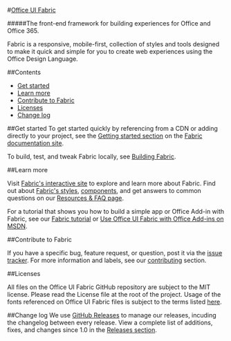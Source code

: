 #[Office UI Fabric](http://dev.office.com/fabric)

#####The front-end framework for building experiences for Office and Office 365.

Fabric is a responsive, mobile-first, collection of styles and tools designed to make it quick and simple for you to create web experiences using the Office Design Language.

##Contents

- [Get started](#get-started)
- [Learn more](#learn-more)
- [Contribute to Fabric](#contribute-to-fabric)
- [Licenses](#licenses)
- [Change log](#change-log)


##Get started
To get started quickly by referencing from a CDN or adding directly to your project, see the [Getting started section](http://dev.office.com/fabric/getting-started.html) on the [Fabric documentation site](http://dev.office.com/fabric).

To build, test, and tweak Fabric locally, see [Building Fabric](https://github.com/OfficeDev/Office-UI-Fabric/blob/master/ghdocs/BUILDING.md).


##Learn more

Visit [Fabric's interactive site](http://dev.office.com/fabric) to explore and learn more about Fabric. Find out about [Fabric's styles](http://dev.office.com/fabric/styles.html), [components](http://dev.office.com/fabric/components.html), and get answers to common questions on our [Resources & FAQ page](http://dev.office.com/fabric/gfabric-resources-and-faq.html).

For a tutorial that shows you how to build a simple app or Office Add-in with Fabric, see our [Fabric tutorial](https://github.com/OfficeDev/Office-UI-Fabric/blob/master/ghdocs/TUTORIAL.md) or [Use Office UI Fabric with Office Add-ins on MSDN](https://msdn.microsoft.com/EN-US/library/office/mt450443.aspx).


##Contribute to Fabric

If you have a specific bug, feature request, or question, post it via the [issue tracker](https://github.com/OfficeDev/Office-UI-Fabric/issues). For more information and labels, see our [contributing](https://github.com/OfficeDev/Office-UI-Fabric/blob/master/ghdocs/CONTRIBUTING.md) section.


##Licenses

All files on the Office UI Fabric GitHub repository are subject to the MIT license. Please read the License file at the root of the project. Usage of the fonts referenced on Office UI Fabric files is subject to the terms listed [here](http://aka.ms/fabric-font-license).


##Change log
We use [GitHub Releases](https://github.com/blog/1547-release-your-software) to manage our releases, incuding the changelog between every release. View a complete list of additions, fixes, and changes since 1.0 in the [Releases section](https://github.com/OfficeDev/Office-UI-Fabric/releases).
